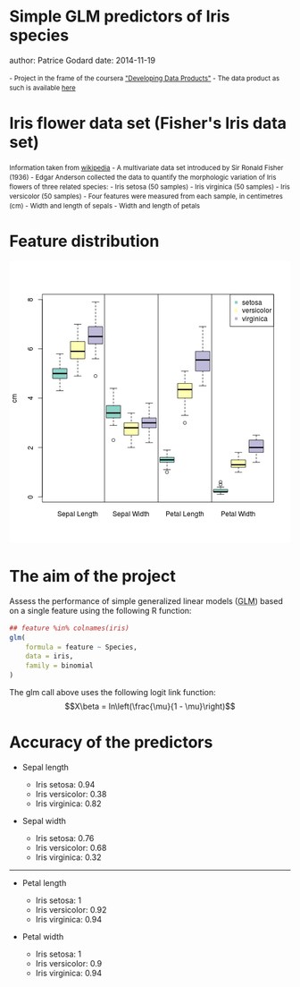 Simple GLM predictors of Iris species
========================================================
author: Patrice Godard
date: 2014-11-19

<small>
- Project in the frame of the coursera
<a href="https://class.coursera.org/devdataprod-007">"Developing Data Products"</a>
- The data product as such is available <a href="https://pgodard.shinyapps.io/irisGlmPred/">here</a>
</small>

Iris flower data set (Fisher's Iris data set)
========================================================



<small>
Information taken from <a href="http://en.wikipedia.org/wiki/Iris_flower_data_set">wikipedia</a>
- A multivariate data set introduced by Sir Ronald Fisher (1936)
- Edgar Anderson collected the data to quantify the morphologic variation of Iris flowers of three related species:
  - Iris setosa (50 samples)
  - Iris virginica (50 samples)
  - Iris versicolor (50 samples)
- Four features were measured from each sample, in centimetres (cm)
  - Width and length of sepals
  - Width and length of petals
</small>

Feature distribution
========================================================

![plot of chunk unnamed-chunk-2](irisGlmPred-figure/unnamed-chunk-2-1.png) 

The aim of the project
========================================================
Assess the performance of simple generalized linear models (<acronym title="Generalized Linear Model">GLM</acronym>) based on a single feature using the following R function:

```r
## feature %in% colnames(iris)
glm(
	formula = feature ~ Species,
	data = iris,
	family = binomial
)
```
The glm call above uses the following logit link function:
$$X\beta = ln\left(\frac{\mu}{1 - \mu}\right)$$

Accuracy of the predictors
========================================================

- Sepal length

	- Iris setosa: 0.94
	- Iris versicolor: 0.38
	- Iris virginica: 0.82
		
- Sepal width

	- Iris setosa: 0.76
	- Iris versicolor: 0.68
	- Iris virginica: 0.32
		
***
- Petal length

	- Iris setosa: 1
	- Iris versicolor: 0.92
	- Iris virginica: 0.94
	
- Petal width

	- Iris setosa: 1
	- Iris versicolor: 0.9
	- Iris virginica: 0.94
